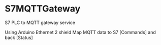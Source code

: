# S7MQTTGateway
S7 PLC to MQTT gateway service

Using Arduino Ethernet 2 shield
Map MQTT data to S7 [Commands] and back [Status]
